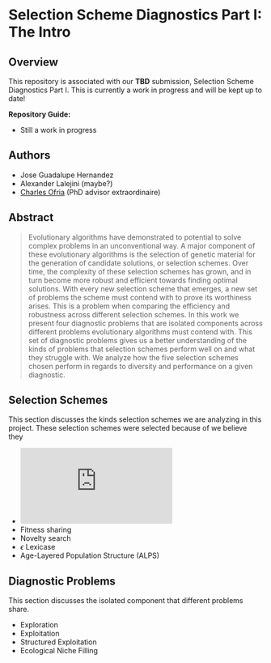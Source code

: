 # Selection Scheme Diagnostics Part I: The Intro

## Overview

This repository is associated with our **TBD** submission, Selection Scheme Diagnostics Part I. This is currently a work in progress and will be kept up to date!

**Repository Guide:**
- Still a work in progress

## Authors

- Jose Guadalupe Hernandez
- Alexander Lalejini (maybe?)
- [Charles Ofria](http://ofria.com) (PhD advisor extraordinaire)

## Abstract

> Evolutionary algorithms have demonstrated to potential to solve complex problems in an unconventional way. A major component of these evolutionary algorithms is the selection of genetic material for the generation of candidate solutions, or selection schemes. Over time, the complexity of these selection schemes has grown, and in turn become more robust and efficient towards finding optimal solutions. With every new selection scheme that emerges, a new set of problems the scheme must contend with to prove its worthiness arises. This is a problem when comparing the efficiency and robustness across different selection schemes. In this work we present four diagnostic problems that are isolated components across different problems evolutionary algorithms must contend with. This set of diagnostic problems gives us a better understanding of the kinds of problems that selection schemes perform well on and what they struggle with. We analyze how the five selection schemes chosen perform in regards to diversity and performance on a given diagnostic.

## Selection Schemes

This section discusses the kinds selection schemes we are analyzing in this project. These selection schemes were selected because of we believe they

- ![equation](http://www.sciweavers.org/tex2img.php?eq=%28%20%5Cmu%20%2C%20%5Clambda%20%29&bc=White&fc=Black&im=jpg&fs=12&ff=arev&edit=0)
- Fitness sharing
- Novelty search
- $\epsilon$ Lexicase
- Age-Layered Population Structure (ALPS)

## Diagnostic Problems
This section discusses the isolated component that different problems share.

- Exploration
- Exploitation
- Structured Exploitation
- Ecological Niche Filling